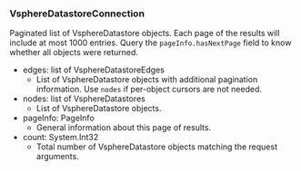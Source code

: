 ### VsphereDatastoreConnection
Paginated list of VsphereDatastore objects. Each page of the results will include at most 1000 entries. Query the `pageInfo.hasNextPage` field to know whether all objects were returned.

- edges: list of VsphereDatastoreEdges
  - List of VsphereDatastore objects with additional pagination information. Use `nodes` if per-object cursors are not needed.
- nodes: list of VsphereDatastores
  - List of VsphereDatastore objects.
- pageInfo: PageInfo
  - General information about this page of results.
- count: System.Int32
  - Total number of VsphereDatastore objects matching the request arguments.

